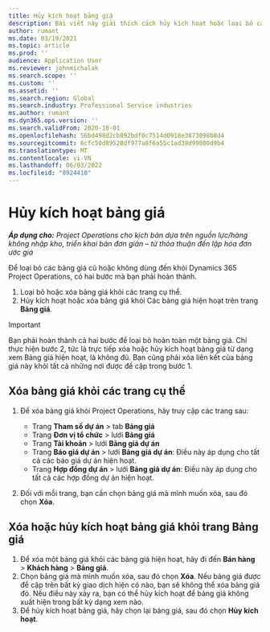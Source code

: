 ```yaml
---
title: Hủy kích hoạt bảng giá
description: Bài viết này giải thích cách hủy kích hoạt hoặc loại bỏ các bảng giá cũ hoặc không dùng đến.
author: rumant
ms.date: 03/19/2021
ms.topic: article
ms.prod: ''
audience: Application User
ms.reviewer: johnmichalak
ms.search.scope: ''
ms.custom: ''
ms.assetid: ''
ms.search.region: Global
ms.search.industry: Professional Service industries
ms.author: rumant
ms.dyn365.ops.version: ''
ms.search.validFrom: 2020-10-01
ms.openlocfilehash: 56bd498d2cb892bdf0c7514d0918e3873098b8d4
ms.sourcegitcommit: 6cfc50d89528df977a8f6a55c1ad39d99800d9b4
ms.translationtype: MT
ms.contentlocale: vi-VN
ms.lasthandoff: 06/03/2022
ms.locfileid: "8924410"
---
```

# <a name="deactivate-price-lists"></a>Hủy kích hoạt bảng giá 

_**Áp dụng cho:** Project Operations cho kịch bản dựa trên nguồn lực/hàng không nhập kho, triển khai bản đơn giản – từ thỏa thuận đến lập hóa đơn ước giá_

Để loại bỏ các bảng giá cũ hoặc không dùng đến khỏi Dynamics 365 Project Operations, có hai bước mà bạn phải hoàn thành. 

1. Loại bỏ hoặc xóa bảng giá khỏi các trang cụ thể.
2. Hủy kích hoạt hoặc xóa bảng giá khỏi Các bảng giá hiện hoạt trên trang **Bảng giá**.

>[!IMPORTANT]
> Bạn phải hoàn thành cả hai bước để loại bỏ hoàn toàn một bảng giá. Chỉ thực hiện bước 2, tức là trực tiếp xóa hoặc hủy kích hoạt bảng giá từ dạng xem Bảng giá hiện hoạt, là không đủ. Bạn cũng phải xóa liên kết của bảng giá này khỏi tất cả những nơi được đề cập trong bước 1.

## <a name="delete-the-price-list-from-specific-pages"></a>Xóa bảng giá khỏi các trang cụ thể
1. Để xóa bảng giá khỏi Project Operations, hãy truy cập các trang sau:  

      - Trang **Tham số dự án** > tab **Bảng giá**
      - Trang **Đơn vị tổ chức** > lưới **Bảng giá**
      - Trang **Tài khoản** > lưới **Bảng giá dự án**
      - Trang **Báo giá dự án** > lưới **Bảng giá dự án**: Điều này áp dụng cho tất cả các báo giá dự án hiện hoạt.
      - Trang **Hợp đồng dự án** > lưới **Bảng giá dự án**: Điều này áp dụng cho tất cả các hợp đồng dự án hiện hoạt.

 2. Đối với mỗi trang, bạn cần chọn bảng giá mà mình muốn xóa, sau đó chọn **Xóa**. 
 
## <a name="delete-or-deactivate-the-price-list-from-the-price-lists-page"></a>Xóa hoặc hủy kích hoạt bảng giá khỏi trang Bảng giá
 
1. Để xóa một bảng giá khỏi các bảng giá hiện hoạt, hãy đi đến **Bán hàng** > **Khách hàng** > **Bảng giá**. 
2. Chọn bảng giá mà mình muốn xóa, sau đó chọn **Xóa**. Nếu bảng giá được đề cập trên bất kỳ giao dịch hiện có nào, bạn sẽ không thể xóa bảng giá đó. Nếu điều này xảy ra, bạn có thể hủy kích hoạt để bảng giá không xuất hiện trong bất kỳ dạng xem nào. 
3. Để hủy kích hoạt bảng giá, hãy chọn lại bảng giá, sau đó chọn **Hủy kích hoạt**.   
